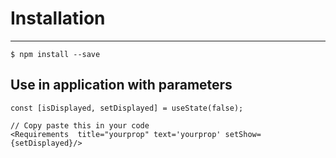 # Installation

***
```
$ npm install --save

```
## Use in application with parameters
```
const [isDisplayed, setDisplayed] = useState(false);

// Copy paste this in your code 
<Requirements  title="yourprop" text='yourprop' setShow={setDisplayed}/>

```